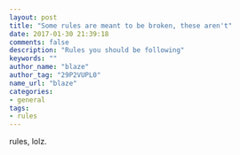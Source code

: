 ```yaml
---
layout: post
title: "Some rules are meant to be broken, these aren't"
date: 2017-01-30 21:39:18
comments: false
description: "Rules you should be following"
keywords: ""
author_name: "blaze"
author_tag: "29P2VUPL0"
name_url: "blaze"
categories:
- general
tags:
- rules
---
```


rules, lolz.
